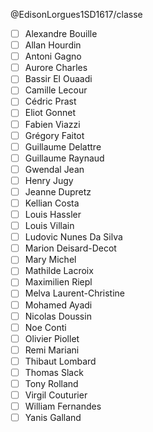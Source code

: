 @EdisonLorgues1SD1617/classe
- [ ] Alexandre Bouille
- [ ] Allan Hourdin
- [ ] Antoni Gagno
- [ ] Aurore Charles
- [ ] Bassir El Ouaadi
- [ ] Camille Lecour
- [ ] Cédric Prast
- [ ] Eliot Gonnet
- [ ] Fabien Viazzi
- [ ] Grégory Faitot
- [ ] Guillaume Delattre
- [ ] Guillaume Raynaud
- [ ] Gwendal Jean
- [ ] Henry Jugy
- [ ] Jeanne Dupretz
- [ ] Kellian Costa
- [ ] Louis Hassler
- [ ] Louis Villain
- [ ] Ludovic Nunes Da Silva
- [ ] Marion Deisard-Decot
- [ ] Mary Michel
- [ ] Mathilde Lacroix
- [ ] Maximilien Riepl
- [ ] Melva Laurent-Christine
- [ ] Mohamed Ayadi
- [ ] Nicolas Doussin
- [ ] Noe Conti
- [ ] Olivier Piollet
- [ ] Remi Mariani
- [ ] Thibaut Lombard
- [ ] Thomas Slack
- [ ] Tony Rolland
- [ ] Virgil Couturier
- [ ] William Fernandes
- [ ] Yanis Galland
